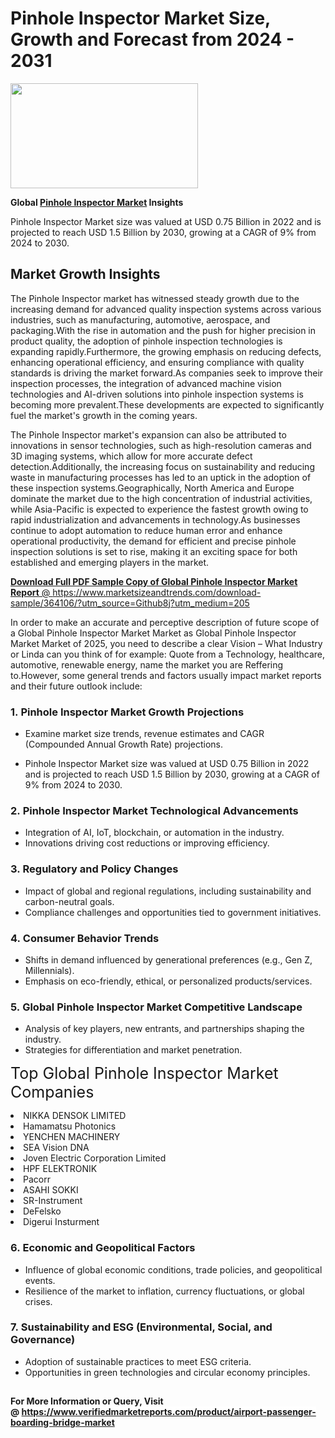 <H1>Pinhole Inspector Market Size, Growth and Forecast from 2024 - 2031</H1><img class="aligncenter size-medium wp-image-584254" src="https://thirdeyenews.in/wp-content/uploads/2024/09/Global-Market-Research-300x168.jpeg" alt="" width="300" height="168" /><p><strong>Global&nbsp;<a href="https://www.marketsizeandtrends.com/download-sample/364106/?utm_source=Github8j?utm_medium=205">Pinhole Inspector Market</a> Insights</strong></p><p>Pinhole Inspector Market size was valued at USD 0.75 Billion in 2022 and is projected to reach USD 1.5 Billion by 2030, growing at a CAGR of 9% from 2024 to 2030.</p><p><h2>Market Growth Insights</h2> <p>The Pinhole Inspector market has witnessed steady growth due to the increasing demand for advanced quality inspection systems across various industries, such as manufacturing, automotive, aerospace, and packaging.With the rise in automation and the push for higher precision in product quality, the adoption of pinhole inspection technologies is expanding rapidly.Furthermore, the growing emphasis on reducing defects, enhancing operational efficiency, and ensuring compliance with quality standards is driving the market forward.As companies seek to improve their inspection processes, the integration of advanced machine vision technologies and AI-driven solutions into pinhole inspection systems is becoming more prevalent.These developments are expected to significantly fuel the market's growth in the coming years.</p> <p><a href="#"></a></p> <p>The Pinhole Inspector market's expansion can also be attributed to innovations in sensor technologies, such as high-resolution cameras and 3D imaging systems, which allow for more accurate defect detection.Additionally, the increasing focus on sustainability and reducing waste in manufacturing processes has led to an uptick in the adoption of these inspection systems.Geographically, North America and Europe dominate the market due to the high concentration of industrial activities, while Asia-Pacific is expected to experience the fastest growth owing to rapid industrialization and advancements in technology.As businesses continue to adopt automation to reduce human error and enhance operational productivity, the demand for efficient and precise pinhole inspection solutions is set to rise, making it an exciting space for both established and emerging players in the market.</p> <p><a href="#"></p><p><span class=""><strong>Download Full PDF Sample Copy of Global Pinhole Inspector Market Report</strong> @ <a href="https://www.marketsizeandtrends.com/download-sample/364106/?utm_source=Github8j?utm_medium=205" target="_blank">https://www.marketsizeandtrends.com/download-sample/364106/?utm_source=Github8j?utm_medium=205</a></span></p><p>In order to make an accurate and perceptive description of future scope of a Global&nbsp;Pinhole Inspector Market Market as Global&nbsp;Pinhole Inspector Market Market of 2025, you need to describe a clear Vision &ndash; What Industry or Linda can you think of for example: Quote from a Technology, healthcare, automotive, renewable energy, name the market you are Reffering to.However, some general trends and factors usually impact market reports and their future outlook include:</p><h3>1.&nbsp;<strong>Pinhole Inspector Market Growth Projections</strong></h3><ul><li>Examine market size trends, revenue estimates and CAGR (Compounded Annual Growth Rate) projections.</li><li><p>Pinhole Inspector Market size was valued at USD 0.75 Billion in 2022 and is projected to reach USD 1.5 Billion by 2030, growing at a CAGR of 9% from 2024 to 2030.</p></li></ul><h3>2.&nbsp;<strong>Pinhole Inspector Market Technological Advancements</strong></h3><ul><li>Integration of AI, IoT, blockchain, or automation in the industry.</li><li>Innovations driving cost reductions or improving efficiency.</li></ul><h3>3.&nbsp;<strong>Regulatory and Policy Changes</strong></h3><ul><li>Impact of global and regional regulations, including sustainability and carbon-neutral goals.</li><li>Compliance challenges and opportunities tied to government initiatives.</li></ul><h3>4.&nbsp;<strong>Consumer Behavior Trends</strong></h3><ul><li>Shifts in demand influenced by generational preferences (e.g., Gen Z, Millennials).</li><li>Emphasis on eco-friendly, ethical, or personalized products/services.</li></ul><h3>5.&nbsp;<strong>Global Pinhole Inspector Market Competitive Landscape</strong></h3><ul><li>Analysis of key players, new entrants, and partnerships shaping the industry.</li><li>Strategies for differentiation and market penetration.</li></ul><p data-pm-slice="1 1 []"><span style="color: inherit; font-family: inherit; font-size: 25px;">Top Global Pinhole Inspector Market Companies</span></p><div class="" data-test-id=""><p><li>NIKKA DENSOK LIMITED</li><li> Hamamatsu Photonics</li><li> YENCHEN MACHINERY</li><li> SEA Vision DNA</li><li> Joven Electric Corporation Limited</li><li> HPF ELEKTRONIK</li><li> Pacorr</li><li> ASAHI SOKKI</li><li> SR-Instrument</li><li> DeFelsko</li><li> Digerui Insturment</li></p></div><h3>6.&nbsp;<strong>Economic and Geopolitical Factors</strong></h3><ul><li>Influence of global economic conditions, trade policies, and geopolitical events.</li><li>Resilience of the market to inflation, currency fluctuations, or global crises.</li></ul><h3>7.&nbsp;<strong>Sustainability and ESG (Environmental, Social, and Governance)</strong></h3><ul><li>Adoption of sustainable practices to meet ESG criteria.</li><li>Opportunities in green technologies and circular economy principles.</li></ul><h2><strong style="font-size: 14px;">For More Information or Query, Visit @&nbsp;</strong><a style="background-color: #ffffff; font-size: 14px;" href="https://www.marketsizeandtrends.com/report/pinhole-inspector-market/" target="_blank">https://www.verifiedmarketreports.com/product/airport-passenger-boarding-bridge-market</a></h2>